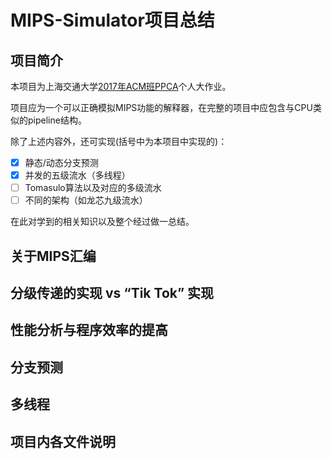 # MIPS-Simulator项目总结

## 项目简介

本项目为上海交通大学[2017年ACM班PPCA]("https://acm.sjtu.edu.cn/wiki/PPCA_2017)个人大作业。

项目应为一个可以正确模拟MIPS功能的解释器，在完整的项目中应包含与CPU类似的pipeline结构。

除了上述内容外，还可实现(括号中为本项目中实现的)：
- [x] 静态/动态分支预测
- [x] 并发的五级流水（多线程）
- [ ] Tomasulo算法以及对应的多级流水
- [ ] 不同的架构（如龙芯九级流水）

在此对学到的相关知识以及整个经过做一总结。

## 关于MIPS汇编

## 分级传递的实现 vs “Tik Tok” 实现

## 性能分析与程序效率的提高

## 分支预测

## 多线程

## 项目内各文件说明

